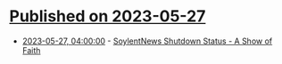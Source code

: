 # [Published on 2023-05-27](index.md)

* [2023-05-27, 04:00:00](https://soylentnews.org/meta/article.pl?sid=23/05/26/2114210&from=rss) - [SoylentNews Shutdown Status - A Show of Faith](https://soylentnews.org/meta/article.pl?sid=23/05/26/2114210&from=rss)
